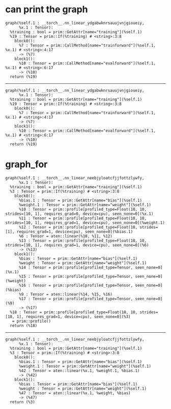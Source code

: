 # can print the graph

    graph(%self.1 : __torch__.nn_linear_ydgabwknrsauujvnjgioueiy,
          %x.1 : Tensor):
      %training : bool = prim::GetAttr[name="training"](%self.1)
      %19 : Tensor = prim::If(%training) # <string>:3:8
        block0():
          %7 : Tensor = prim::CallMethod[name="trainforward"](%self.1, %x.1) # <string>:4:17
          -> (%7)
        block1():
          %10 : Tensor = prim::CallMethod[name="evalforward"](%self.1, %x.1) # <string>:6:17
          -> (%10)
      return (%19)

---

    graph(%self.1 : __torch__.nn_linear_ydgabwknrsauujvnjgioueiy,
          %x.1 : Tensor):
      %training : bool = prim::GetAttr[name="training"](%self.1)
      %19 : Tensor = prim::If(%training) # <string>:3:8
        block0():
          %7 : Tensor = prim::CallMethod[name="trainforward"](%self.1, %x.1) # <string>:4:17
          -> (%7)
        block1():
          %10 : Tensor = prim::CallMethod[name="evalforward"](%self.1, %x.1) # <string>:6:17
          -> (%10)
      return (%19)

# graph_for

    graph(%self.1 : __torch__.nn_linear_neebjyloatcfjjfottzlywfy,
          %x.1 : Tensor):
      %training : bool = prim::GetAttr[name="training"](%self.1)
      %3 : Tensor = prim::If(%training) # <string>:3:8
        block0():
          %bias.1 : Tensor = prim::GetAttr[name="bias"](%self.1)
          %weight.1 : Tensor = prim::GetAttr[name="weight"](%self.1)
          %10 : Tensor = prim::profile[profiled_type=Float(10, 10, strides=[10, 1], requires_grad=0, device=cpu), seen_none=0](%x.1)
          %11 : Tensor = prim::profile[profiled_type=Float(10, 10, strides=[10, 1], requires_grad=1, device=cpu), seen_none=0](%weight.1)
          %12 : Tensor = prim::profile[profiled_type=Float(10, strides=[1], requires_grad=1, device=cpu), seen_none=0](%bias.1)
          %6 : Tensor = aten::linear(%10, %11, %12)
          %13 : Tensor = prim::profile[profiled_type=Float(10, 10, strides=[10, 1], requires_grad=1, device=cpu), seen_none=0](%6)
          -> (%13)
        block1():
          %bias : Tensor = prim::GetAttr[name="bias"](%self.1)
          %weight : Tensor = prim::GetAttr[name="weight"](%self.1)
          %14 : Tensor = prim::profile[profiled_type=Tensor, seen_none=0](%x.1)
          %15 : Tensor = prim::profile[profiled_type=Tensor, seen_none=0](%weight)
          %16 : Tensor = prim::profile[profiled_type=Tensor, seen_none=0](%bias)
          %9 : Tensor = aten::linear(%14, %15, %16)
          %17 : Tensor = prim::profile[profiled_type=Tensor, seen_none=0](%9)
          -> (%17)
      %18 : Tensor = prim::profile[profiled_type=Float(10, 10, strides=[10, 1], requires_grad=1, device=cpu), seen_none=0](%3)
       = prim::profile()
      return (%18)

---

    graph(%self.1 : __torch__.nn_linear_neebjyloatcfjjfottzlywfy,
          %x.1 : Tensor):
      %training : bool = prim::GetAttr[name="training"](%self.1)
      %3 : Tensor = prim::If(%training) # <string>:3:8
        block0():
          %bias.1 : Tensor = prim::GetAttr[name="bias"](%self.1)
          %weight.1 : Tensor = prim::GetAttr[name="weight"](%self.1)
          %42 : Tensor = aten::linear(%x.1, %weight.1, %bias.1)
          -> (%42)
        block1():
          %bias : Tensor = prim::GetAttr[name="bias"](%self.1)
          %weight : Tensor = prim::GetAttr[name="weight"](%self.1)
          %47 : Tensor = aten::linear(%x.1, %weight, %bias)
          -> (%47)
      return (%3)

